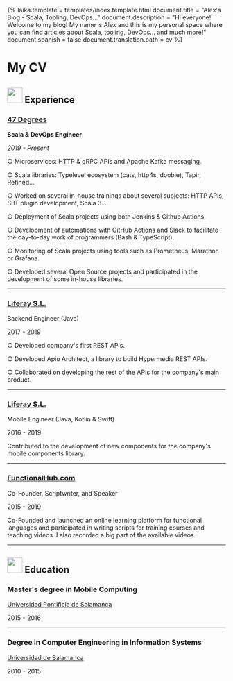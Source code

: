 {%
	laika.template = templates/index.template.html
	document.title = "Alex's Blog - Scala, Tooling, DevOps..."
	document.description = "Hi everyone! Welcome to my blog! My name is Alex and this is my personal space where you can find articles about Scala, tooling, DevOps... and much more!"
	document.spanish = false
	document.translation.path = cv
%}

# My CV

## <img width="35" height="35" src="https://github.githubassets.com/images/icons/emoji/computer.png"> Experience

### [47 Degrees](https://www.47deg.com)

<i class="fas fa-user-tag"></i> **Scala & DevOps Engineer**

<i class="fas fa-calendar-alt"></i> _2019 - Present_

○ Microservices: HTTP & gRPC APIs and Apache Kafka messaging.

○ Scala libraries: Typelevel ecosystem (cats, http4s, doobie), Tapir, Refined...

○ Worked on several in-house trainings about several subjects: HTTP APIs, SBT plugin development, Scala 3...

○ Deployment of Scala projects using both Jenkins & Github Actions.

○ Development of automations with GitHub Actions and Slack to facilitate the day-to-day work of programmers (Bash & TypeScript).

○ Monitoring of Scala projects using tools such as Prometheus, Marathon or Grafana.

○ Developed several Open Source projects and participated in the development of some in-house libraries.

---

### [Liferay S.L.](https://www.liferay.com)

<i class="fas fa-user-tag"></i> Backend Engineer (Java)

<i class="fas fa-calendar-alt"></i> 2017 - 2019

○ Developed company's first REST APIs.

○ Developed Apio Architect, a library to build Hypermedia REST APIs.

○ Collaborated on developing the rest of the APIs for the company's main product.

---

### [Liferay S.L.](https://www.liferay.com)

<i class="fas fa-user-tag"></i> Mobile Engineer (Java, Kotlin & Swift)

<i class="fas fa-calendar-alt"></i> 2016 - 2019

Contributed to the development of new components for the company's mobile components library.

---

### [FunctionalHub.com](https://www.functionalhub.com)

<i class="fas fa-user-tag"></i> Co-Founder, Scriptwriter, and Speaker

<i class="fas fa-calendar-alt"></i> 2015 - 2019

Co-Founded and launched an online learning platform for functional languages and participated in writing scripts for training courses and teaching videos. I also recorded a big part of the available videos.

---

## <img width="35" height="35" src="https://github.githubassets.com/images/icons/emoji/school.png"> Education

### Master's degree in Mobile Computing

<i class="fas fa-university"></i> [Universidad Pontificia de Salamanca](https://www.upsa.es)

<i class="fas fa-calendar-alt"></i> 2015 - 2016

---

### Degree in Computer Engineering in Information Systems

<i class="fas fa-university"></i> [Universidad de Salamanca](https://www.usal.es)

<i class="fas fa-calendar-alt"></i> 2010 - 2015